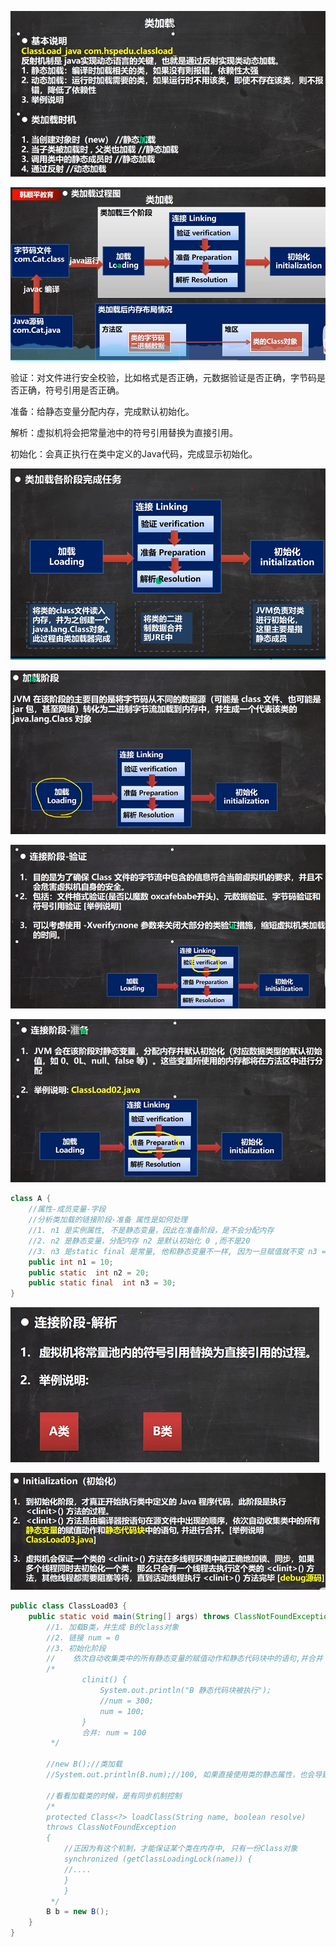 ![image-20241007132313871](../notes-images/image-20241007132313871.png)



![image-20241007134807221](../notes-images/image-20241007134807221.png)

验证：对文件进行安全校验，比如格式是否正确，元数据验证是否正确，字节码是否正确，符号引用是否正确。

准备：给静态变量分配内存，完成默认初始化。

解析：虚拟机将会把常量池中的符号引用替换为直接引用。

初始化：会真正执行在类中定义的Java代码，完成显示初始化。

![image-20241007135217512](../notes-images/image-20241007135217512.png)

![image-20241007135419600](../notes-images/image-20241007135419600.png)

![image-20241007135707992](../notes-images/image-20241007135707992.png)

![image-20241007135754297](../notes-images/image-20241007135754297.png)

```java
class A {
    //属性-成员变量-字段
    //分析类加载的链接阶段-准备 属性是如何处理
    //1. n1 是实例属性, 不是静态变量，因此在准备阶段，是不会分配内存
    //2. n2 是静态变量，分配内存 n2 是默认初始化 0 ,而不是20
    //3. n3 是static final 是常量, 他和静态变量不一样, 因为一旦赋值就不变 n3 = 30
    public int n1 = 10;
    public static  int n2 = 20;
    public static final  int n3 = 30;
}
```

![image-20241007140314856](../notes-images/image-20241007140314856.png)

![image-20241007141135442](../notes-images/image-20241007141135442.png)

```java
public class ClassLoad03 {
    public static void main(String[] args) throws ClassNotFoundException {
        //1. 加载B类，并生成 B的class对象
        //2. 链接 num = 0
        //3. 初始化阶段
        //    依次自动收集类中的所有静态变量的赋值动作和静态代码块中的语句,并合并
        /*
                clinit() {
                    System.out.println("B 静态代码块被执行");
                    //num = 300;
                    num = 100;
                }
                合并: num = 100
         */

        //new B();//类加载
        //System.out.println(B.num);//100, 如果直接使用类的静态属性，也会导致类的加载

        //看看加载类的时候，是有同步机制控制
        /*
        protected Class<?> loadClass(String name, boolean resolve)
        throws ClassNotFoundException
        {
            //正因为有这个机制，才能保证某个类在内存中, 只有一份Class对象
            synchronized (getClassLoadingLock(name)) {
            //....
            }
            }
         */
        B b = new B();
    }
}
```

